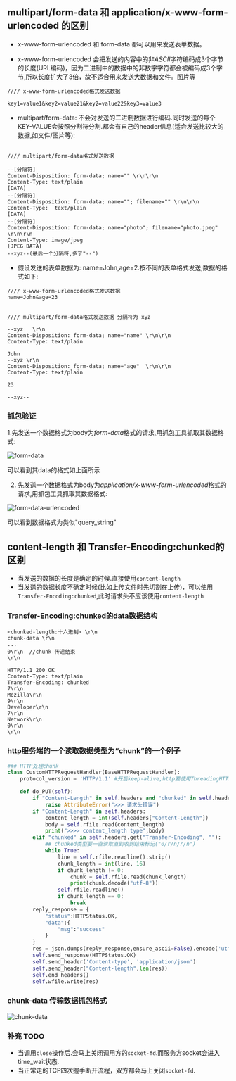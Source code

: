 ## multipart/form-data  和 application/x-www-form-urlencoded 的区别
* x-www-form-urlencoded 和 form-data 都可以用来发送表单数据。

* x-www-form-urlencoded 会把发送的内容中的非*ASCII*字符编码成3个字节的长度(URL编码)，因为二进制中的数据中的非数字字符都会被编码成3个字节,所以长度扩大了3倍，故不适合用来发送大数据和文件。图片等        
```text
//// x-www-form-urlencoded格式发送数据

key1=value1&key2=value21&key2=value22&key3=value3

```

* multipart/form-data: 不会对发送的二进制数据进行编码.同时发送的每个KEY-VALUE会按照分割符分割.都会有自己的header信息(适合发送比较大的数据,如文件/图片等):
```text

//// multipart/form-data格式发送数据

--[分隔符]
Content-Disposition: form-data; name="" \r\n\r\n
Content-Type: text/plain
[DATA]
--[分隔符]
Content-Disposition: form-data; name=""; filename="" \r\n\r\n
Content-Type:  text/plain
[DATA]
--[分隔符]
Content-Disposition: form-data; name="photo"; filename="photo.jpeg" \r\n\r\n
Content-Type: image/jpeg
[JPEG DATA]
--xyz--(最后一个分隔符,多了"--")

```

* 假设发送的表单数据为: name=John,age=2.按不同的表单格式发送,数据的格式如下:
```text
//// x-www-form-urlencoded格式发送数据
name=John&age=23


//// multipart/form-data格式发送数据 分隔符为 xyz

--xyz   \r\n
Content-Disposition: form-data; name="name" \r\n\r\n
Content-Type: text/plain

John
--xyz \r\n
Content-Disposition: form-data; name="age"  \r\n\r\n
Content-Type: text/plain

23

--xyz--

```

### 抓包验证
1.先发送一个数据格式为body为*form-data*格式的请求,用抓包工具抓取其数据格式:

![form-data](../../recource/images/form-data.png)

可以看到其data的格式如上面所示      


2. 先发送一个数据格式为body为*application/x-www-form-urlencoded*格式的请求,用抓包工具抓取其数据格式:

![form-data-urlencoded](../../recource/images/x-www-form-urlencode.png)         

可以看到数据格式为类似"query_string"



## content-length 和 Transfer-Encoding:chunked的区别
* 当发送的数据的长度是确定的时候.直接使用`content-length`
* 当发送的数据长度不确定时候(比如上传文件时先切割在上传)，可以使用 `Transfer-Encoding:chunked`,此时请求头不应该使用`content-length`

### Transfer-Encoding:chunked的data数据结构
```
<chunked-length:十六进制> \r\n
chunk-data \r\n
...
0\r\n  //chunk 传递结束
\r\n 

```

```text
HTTP/1.1 200 OK
Content-Type: text/plain
Transfer-Encoding: chunked
7\r\n
Mozilla\r\n
9\r\n
Developer\r\n
7\r\n
Network\r\n
0\r\n
\r\n

```

### http服务端的一个读取数据类型为“chunk”的一个例子

```python
### HTTP处理chunk
class CustomHTTPRequestHandler(BaseHTTPRequestHandler):
    protocol_version = 'HTTP/1.1' #开启keep-alive,http要使用ThreadingHTTPServer,否则一次性只能处理一个keep-alive连接

    def do_PUT(self):
        if "Content-Length" in self.headers and "chunked" in self.headers.get("Transfer-Encoding", ""):
            raise AttributeError(">>> 请求头错误")
        if "Content-Length" in self.headers:
            content_length = int(self.headers["Content-Length"])
            body = self.rfile.read(content_length)
            print(">>>> content_length type",body)
        elif "chunked" in self.headers.get("Transfer-Encoding", ""):
            ## chunked类型要一直读取直到收到结束标记("0/r/n/r/n")
            while True: 
                line = self.rfile.readline().strip()
                chunk_length = int(line, 16)
                if chunk_length != 0:
                    chunk = self.rfile.read(chunk_length)
                    print(chunk.decode("utf-8"))
                self.rfile.readline()
                if chunk_length == 0:
                    break
        reply_response = {
            "status":HTTPStatus.OK,
            "data":{
                "msg":"success"
            }
        }
        res = json.dumps(reply_response,ensure_ascii=False).encode('utf-8')
        self.send_response(HTTPStatus.OK)
        self.send_header('Content-type', 'application/json')
        self.send_header("Content-length",len(res))
        self.end_headers()
        self.wfile.write(res)       
```

### chunk-data 传输数据抓包格式
![chunk-data](../../recource/images/chunk-data.png)


### 补充 TODO
* 当调用`close`操作后.会马上关闭调用方的`socket-fd`.而服务方socket会进入time_wait状态.
* 当正常走的TCP四次握手断开流程，双方都会马上关闭`socket-fd`.
